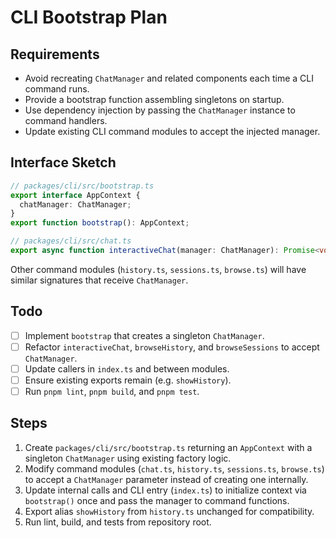 # CLI Bootstrap Plan

## Requirements

- Avoid recreating `ChatManager` and related components each time a CLI command runs.
- Provide a bootstrap function assembling singletons on startup.
- Use dependency injection by passing the `ChatManager` instance to command handlers.
- Update existing CLI command modules to accept the injected manager.

## Interface Sketch

```ts
// packages/cli/src/bootstrap.ts
export interface AppContext {
  chatManager: ChatManager;
}
export function bootstrap(): AppContext;

// packages/cli/src/chat.ts
export async function interactiveChat(manager: ChatManager): Promise<void>;
```

Other command modules (`history.ts`, `sessions.ts`, `browse.ts`) will have similar signatures that receive `ChatManager`.

## Todo

- [ ] Implement `bootstrap` that creates a singleton `ChatManager`.
- [ ] Refactor `interactiveChat`, `browseHistory`, and `browseSessions` to accept `ChatManager`.
- [ ] Update callers in `index.ts` and between modules.
- [ ] Ensure existing exports remain (e.g. `showHistory`).
- [ ] Run `pnpm lint`, `pnpm build`, and `pnpm test`.

## Steps

1. Create `packages/cli/src/bootstrap.ts` returning an `AppContext` with a singleton `ChatManager` using existing factory logic.
2. Modify command modules (`chat.ts`, `history.ts`, `sessions.ts`, `browse.ts`) to accept a `ChatManager` parameter instead of creating one internally.
3. Update internal calls and CLI entry (`index.ts`) to initialize context via `bootstrap()` once and pass the manager to command functions.
4. Export alias `showHistory` from `history.ts` unchanged for compatibility.
5. Run lint, build, and tests from repository root.
